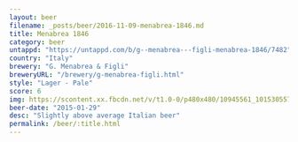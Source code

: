 ```yaml
---
layout: beer
filename: _posts/beer/2016-11-09-menabrea-1846.md
title: Menabrea 1846
category: beer
untappd: "https://untappd.com/b/g--menabrea---figli-menabrea-1846/7482"
country: "Italy"
brewery: "G. Menabrea & Figli"
breweryURL: "/brewery/g-menabrea-figli.html"
style: "Lager - Pale"
score: 6
img: https://scontent.xx.fbcdn.net/v/t1.0-0/p480x480/10945561_10153055791438745_6706555972975228314_n.jpg?oh=76862abf83ddf0cc4003ebe1dd2e8c46&oe=59F02EB3
beer-date: "2015-01-29"
desc: "Slightly above average Italian beer"
permalink: /beer/:title.html
---
```

